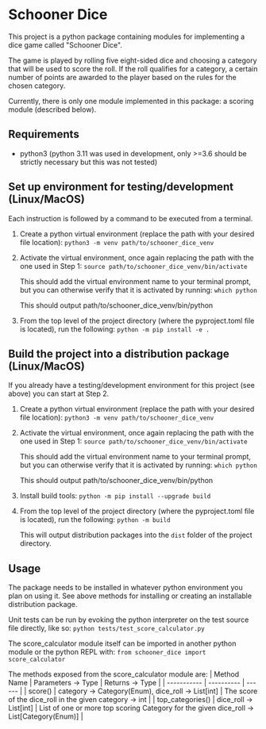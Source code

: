 # Schooner Dice
This project is a python package containing modules for implementing a dice game called "Schooner Dice".

The game is played by rolling five eight-sided dice and choosing a category that will be used to score
the roll. If the roll qualifies for a category, a certain number of points are awarded to the player based
on the rules for the chosen category.

Currently, there is only one module implemented in this package: a scoring module (described below).

## Requirements
- python3 (python 3.11 was used in development, only >=3.6 should be strictly necessary but this was not tested)

## Set up environment for testing/development (Linux/MacOS)
Each instruction is followed by a command to be executed from a terminal.

1. Create a python virtual environment (replace the path with your desired file location):
    `python3 -m venv path/to/schooner_dice_venv`

2. Activate the virtual environment, once again replacing the path with the one used in Step 1:
    `source path/to/schooner_dice_venv/bin/activate`

    This should add the virtual environment name to your terminal prompt, but you can otherwise verify that it is activated
    by running:
    `which python`

    This should output path/to/schooner_dice_venv/bin/python

3. From the top level of the project directory (where the pyproject.toml file is located), run the following:
    `python -m pip install -e .`

## Build the project into a distribution package (Linux/MacOS)
If you already have a testing/development environment for this project (see above) you can start at Step 2.

1. Create a python virtual environment (replace the path with your desired file location):
    `python3 -m venv path/to/schooner_dice_venv`

2. Activate the virtual environment, once again replacing the path with the one used in Step 1:
    `source path/to/schooner_dice_venv/bin/activate`

    This should add the virtual environment name to your terminal prompt, but you can otherwise verify that it is activated
    by running:
    `which python`

    This should output path/to/schooner_dice_venv/bin/python

3. Install build tools:
    `python -m pip install --upgrade build`

4. From the top level of the project directory (where the pyproject.toml file is located), run the following:
    `python -m build`

    This will output distribution packages into the `dist` folder of the project directory.

## Usage
The package needs to be installed in whatever python environment you plan on using it.
See above methods for installing or creating an installable distribution package.

Unit tests can be run by evoking the python interpreter on the test source file directly, like so:
    `python tests/test_score_calculator.py`

The score_calculator module itself can be imported in another python module or the python REPL with:
    `from schooner_dice import score_calculator`

The methods exposed from the score_calculator module are:
| Method Name | Parameters -> Type | Returns -> Type |
| ----------- | ---------- | ------ |
| score() | category -> Category(Enum), dice_roll -> List[int] | The score of the dice_roll in the given category -> int |
| top_categories() | dice_roll -> List[int] | List of one or more top scoring Category for the given dice_roll -> List[Category(Enum)] |